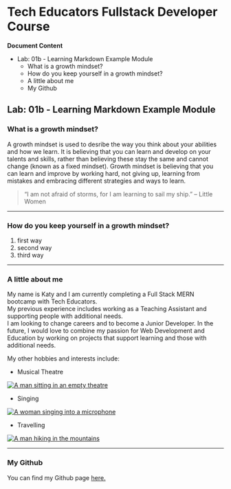 # Tech Educators Fullstack Developer Course

**Document Content**
- Lab: 01b - Learning Markdown Example Module
  - What is a growth mindset?
  - How do you keep yourself in a growth mindset?
  - A little about me
  - My Github

## Lab: 01b - Learning Markdown Example Module

### What is a growth mindset?

A growth mindset is used to desribe the way you think about your abilities and how we learn. It is believing that you can learn and develop on your talents and skills, rather than believing these stay the same and cannot change (known as a fixed mindset). Growth mindset is believing that you can learn and improve by working hard, not giving up, learning from mistakes and embracing different strategies and ways to learn.

> “I am not afraid of storms, for I am learning to sail my ship.” – Little Women

***

### How do you keep yourself in a growth mindset?

1. first way
2. second way
3. third way

***

### A little about me

My name is Katy and I am currently completing a Full Stack MERN bootcamp with Tech Educators.  
My previous experience includes working as a Teaching Assistant and supporting people with additional needs.  
I am looking to change careers and to become a Junior Developer. In the future, I would love to combine my passion for Web Development and Education by working on projects that support learning and those with additional needs. 

My other hobbies and interests include:
- Musical Theatre

[![A man sitting in an empty theatre](https://images.pexels.com/photos/109669/pexels-photo-109669.jpeg?auto=compress&cs=tinysrgb&w=1260&h=750&dpr=1)](https://www.pexels.com/photo/theater-interior-109669/)

- Singing

[![A woman singing into a microphone](https://images.pexels.com/photos/2531728/pexels-photo-2531728.jpeg?auto=compress&cs=tinysrgb&w=1260&h=750&dpr=1)](https://www.pexels.com/photo/photo-of-woman-singing-in-music-studio-2531728/)

- Travelling

[![A man hiking in the mountains](https://images.pexels.com/photos/1271619/pexels-photo-1271619.jpeg?auto=compress&cs=tinysrgb&w=1260&h=750&dpr=1)](https://www.pexels.com/photo/man-standing-on-a-rock-1271619/)


***

### My Github

You can find my Github page [here.](https://github.com/katy-ledgard?tab=repositories)

